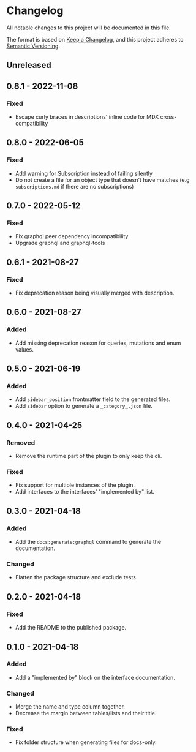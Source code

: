 # Changelog

All notable changes to this project will be documented in this file.

The format is based on [Keep a Changelog](https://keepachangelog.com/en/1.0.0/),
and this project adheres to [Semantic Versioning](https://semver.org/spec/v2.0.0.html).

## Unreleased

## 0.8.1 - 2022-11-08

### Fixed

- Escape curly braces in descriptions' inline code for MDX cross-compatibility

## 0.8.0 - 2022-06-05

### Fixed

- Add warning for Subscription instead of failing silently
- Do not create a file for an object type that doesn't have matches (e.g `subscriptions.md` if there are no subscriptions)

## 0.7.0 - 2022-05-12

### Fixed

- Fix graphql peer dependency incompatibility
- Upgrade graphql and graphql-tools

## 0.6.1 - 2021-08-27

### Fixed

- Fix deprecation reason being visually merged with description.

## 0.6.0 - 2021-08-27

### Added

- Add missing deprecation reason for queries, mutations and enum values.

## 0.5.0 - 2021-06-19

### Added

- Add `sidebar_position` frontmatter field to the generated files.
- Add `sidebar` option to generate a `_category_.json` file.

## 0.4.0 - 2021-04-25

### Removed

- Remove the runtime part of the plugin to only keep the cli.

### Fixed

- Fix support for multiple instances of the plugin.
- Add interfaces to the interfaces' "implemented by" list.

## 0.3.0 - 2021-04-18

### Added

- Add the `docs:generate:graphql` command to generate the documentation.

### Changed

- Flatten the package structure and exclude tests.

## 0.2.0 - 2021-04-18

### Fixed

- Add the README to the published package.

## 0.1.0 - 2021-04-18

### Added

- Add a "implemented by" block on the interface documentation.

### Changed

- Merge the name and type column together.
- Decrease the margin between tables/lists and their title.

### Fixed

- Fix folder structure when generating files for docs-only.
